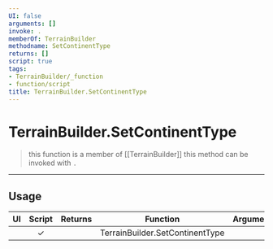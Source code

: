 ```yaml
---
UI: false
arguments: []
invoke: .
memberOf: TerrainBuilder
methodname: SetContinentType
returns: []
script: true
tags:
- TerrainBuilder/_function
- function/script
title: TerrainBuilder.SetContinentType
---
```

# TerrainBuilder.SetContinentType
> this function is a member of [[TerrainBuilder]]
> this method can be invoked with `.`
-----
## Usage
|  UI | Script | Returns | Function | Arguments |
|:---:|:------:|-------:|:--------:|:---------|
| |✓||TerrainBuilder.SetContinentType||
